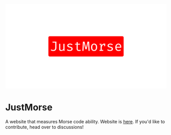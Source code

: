 ![image](./src/assets/meta-image.png)

# JustMorse

A website that measures Morse code ability.
Website is [here](https://ptk12.github.io/JustMorse/).
If you'd like to contribute, head over to discussions!
